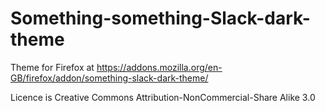 # Something-something-Slack-dark-theme


Theme for Firefox at https://addons.mozilla.org/en-GB/firefox/addon/something-slack-dark-theme/

Licence is Creative Commons Attribution-NonCommercial-Share Alike 3.0
